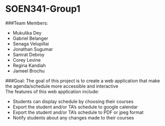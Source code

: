 # SOEN341-Group1
###Team Members: 
* Mukulika Dey
* Gabriel Belanger
* Senaga Velupillai
* Jonathan Sugumar
* Samrat Debroy
* Corey Levine
* Regina Kandiah
* Jameel Brochu

###Goal:
The goal of this project is to create a web application that make the agenda/schedule more accessible and interactive   
The features of this web application include:
* Students can display schedule by choosing their courses
* Export the student and/or TA’s schedule to google calendar
* Export the student and/or TA’s schedule to PDF or jpeg format
* Notify students about any changes made to their courses 

